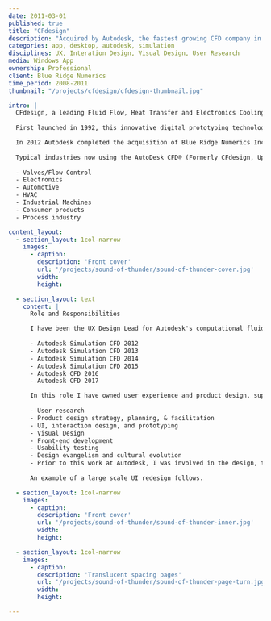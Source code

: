 ```yaml
---
date: 2011-03-01
published: true
title: "CFdesign"
description: "Acquired by Autodesk, the fastest growing CFD company in the world"
categories: app, desktop, autodesk, simulation
disciplines: UX, Interation Design, Visual Design, User Research
media: Windows App
ownership: Professional
client: Blue Ridge Numerics
time_period: 2008-2011
thumbnail: "/projects/cfdesign/cfdesign-thumbnail.jpg"

intro: |
  CFdesign, a leading Fluid Flow, Heat Transfer and Electronics Cooling Simulation tool for CAD-Centric Product Design Engineers using AutoDesk Inventor, AutoDesk Revit, CATIA, CoCreate OneSpace, Pro/Engineer, SolidWorks, SolidEdge, SpaceClaim or Siemens NX/IDEAS.
  
  First launched in 1992, this innovative digital prototyping technology has been successfully used on thousands of complex product designs in hundreds of industries around the world.

  In 2012 Autodesk completed the acquisition of Blue Ridge Numerics Inc which had become one of the 500 fastest growing companies in North America and the fastest growing CFD software company in the world.
  
  Typical industries now using the AutoDesk CFD® (Formerly CFdesign, UpFront CFD Software) are:
  
  - Valves/Flow Control
  - Electronics
  - Automotive
  - HVAC
  - Industrial Machines
  - Consumer products
  - Process industry

content_layout:
  - section_layout: 1col-narrow
    images:
      - caption:
        description: 'Front cover'
        url: '/projects/sound-of-thunder/sound-of-thunder-cover.jpg'
        width:
        height:

  - section_layout: text
    content: |
      Role and Responsibilities

      I have been the UX Design Lead for Autodesk's computational fluid dynamics (CFD) apps since 2011, supporting the following successful releases:
      
      - Autodesk Simulation CFD 2012
      - Autodesk Simulation CFD 2013
      - Autodesk Simulation CFD 2014
      - Autodesk Simulation CFD 2015
      - Autodesk CFD 2016
      - Autodesk CFD 2017

      In this role I have owned user experience and product design, supporting a majority of new development. Responsibilities include:
      
      - User research
      - Product design strategy, planning, & facilitation
      - UI, interaction design, and prototyping
      - Visual Design
      - Front-end development
      - Usability testing
      - Design evangelism and cultural evolution
      - Prior to this work at Autodesk, I was involved in the design, testing, and release of eight consecutive on-time quarterly releases of CFdesign simulation software.
      
      An example of a large scale UI redesign follows.

  - section_layout: 1col-narrow
    images:
      - caption:
        description: 'Front cover'
        url: '/projects/sound-of-thunder/sound-of-thunder-inner.jpg'
        width:
        height:

  - section_layout: 1col-narrow
    images:
      - caption:
        description: 'Translucent spacing pages'
        url: '/projects/sound-of-thunder/sound-of-thunder-page-turn.jpg'
        width:
        height:

---
```

